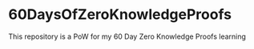 # 60DaysOfZeroKnowledgeProofs

This repository is a PoW for my 60 Day Zero Knowledge Proofs learning
